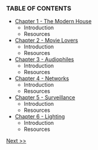 ### TABLE OF CONTENTS

* [Chapter 1 - The Modern House](010-chapter-01.md)
  * Introduction
  * Resources
* [Chapter 2 - Movie Lovers](020-chapter-02.md)
  * Introduction
  * Resources
* [Chapter 3 - Audiophiles](010-chapter-01.md)
  * Introduction
  * Resources
* [Chapter 4 - Networks](010-chapter-01.md)
  * Introduction
  * Resources
* [Chapter 5 - Surveillance](010-chapter-01.md)
  * Introduction
  * Resources
* [Chapter 6 - Lighting](060-chapter-06.md)
  * Introduction
  * Resources

[Next >>](010-chapter-01.md)
